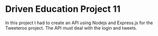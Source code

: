 # Driven Education Project 11

In this project I had to create an API using Nodejs and Express.js for the Tweeteroo project.
The API must deal with the login and tweets.
